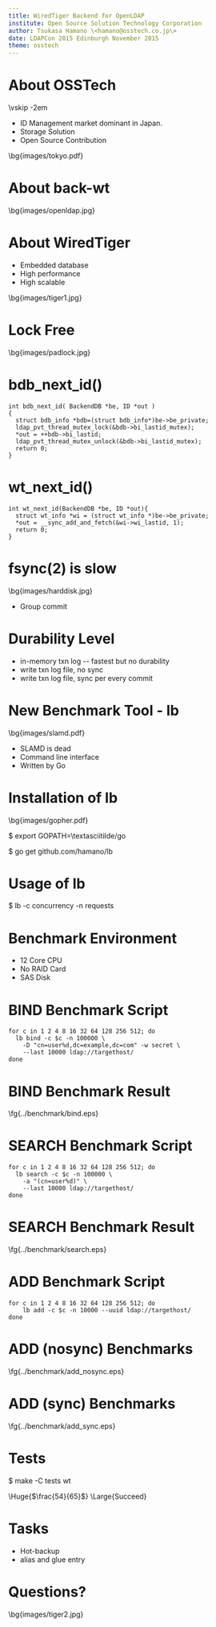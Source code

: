 ```yaml
---
title: WiredTiger Backend for OpenLDAP
institute: Open Source Solution Technology Corporation
author: Tsukasa Hamano \<hamano@osstech.co.jp\>
date: LDAPCon 2015 Edinburgh November 2015
theme: osstech
---
```

# About OSSTech

\vskip -2em

- ID Management market dominant in Japan.
- Storage Solution
- Open Source Contribution

\bg{images/tokyo.pdf}

# About back-wt

\bg{images/openldap.jpg}

# About WiredTiger

- Embedded database
- High performance
- High scalable

\bg{images/tiger1.jpg}

# Lock Free
\bg{images/padlock.jpg}

# bdb_next_id()
~~~
int bdb_next_id( BackendDB *be, ID *out )
{
  struct bdb_info *bdb=(struct bdb_info*)be->be_private;
  ldap_pvt_thread_mutex_lock(&bdb->bi_lastid_mutex);
  *out = ++bdb->bi_lastid;
  ldap_pvt_thread_mutex_unlock(&bdb->bi_lastid_mutex);
  return 0;
}
~~~

# wt_next_id()

~~~
int wt_next_id(BackendDB *be, ID *out){
  struct wt_info *wi = (struct wt_info *)be->be_private;
  *out = __sync_add_and_fetch(&wi->wi_lastid, 1);
  return 0;
}
~~~

# fsync(2) is slow
\bg{images/harddisk.jpg}

- Group commit

# Durability Level

- in-memory txn log -- fastest but no durability
- write txn log file, no sync
- write txn log file, sync per every commit

# New Benchmark Tool - lb
\bg{images/slamd.pdf}

- SLAMD is dead
- Command line interface
- Written by Go

# Installation of lb
\bg{images/gopher.pdf}

$ export GOPATH=\textasciitilde/go

$ go get github.com/hamano/lb


# Usage of lb

$ lb -c concurrency -n requests

# Benchmark Environment

- 12 Core CPU
- No RAID Card
- SAS Disk

# BIND Benchmark Script

~~~
for c in 1 2 4 8 16 32 64 128 256 512; do
  lb bind -c $c -n 100000 \
    -D "cn=user%d,dc=example,dc=com" -w secret \
    --last 10000 ldap://targethost/
done
~~~

# BIND Benchmark Result
\fg{../benchmark/bind.eps}

# SEARCH Benchmark Script

~~~
for c in 1 2 4 8 16 32 64 128 256 512; do
  lb search -c $c -n 100000 \
    -a "(cn=user%d)" \
    --last 10000 ldap://targethost/
done
~~~

# SEARCH Benchmark Result
\fg{../benchmark/search.eps}

# ADD Benchmark Script

~~~
for c in 1 2 4 8 16 32 64 128 256 512; do
    lb add -c $c -n 10000 --uuid ldap://targethost/
done
~~~

# ADD (nosync) Benchmarks
\fg{../benchmark/add_nosync.eps}

# ADD (sync) Benchmarks
\fg{../benchmark/add_sync.eps}

# Tests

$ make -C tests wt

\Huge{$\frac{54}{65}$}
\Large{Succeed}

# Tasks

- Hot-backup
- alias and glue entry

# Questions?

\bg{images/tiger2.jpg}

